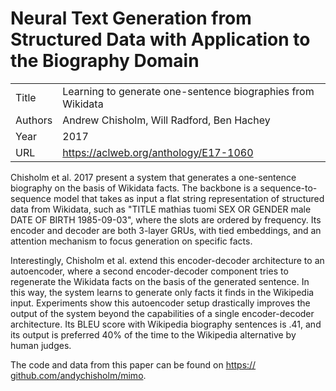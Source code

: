 # Neural Text Generation from Structured Data with Application to the Biography Domain

|||
| --- | --- |
| Title | Learning to generate one-sentence biographies from Wikidata |
| Authors | Andrew Chisholm, Will Radford, Ben Hachey |
| Year | 2017 |
| URL | https://aclweb.org/anthology/E17-1060 |

Chisholm et al. 2017 present a system that generates a one-sentence biography
on the basis of Wikidata facts. The backbone is a sequence-to-sequence
model that takes as input a flat string representation of structured data 
from Wikidata, such as "TITLE mathias tuomi SEX OR GENDER male DATE OF BIRTH 1985-09-03",
where the slots are ordered by frequency. Its encoder and decoder are both
3-layer GRUs, with tied embeddings, and an attention mechanism to focus
generation on specific facts. 

Interestingly, Chisholm et al. extend this encoder-decoder architecture to an
autoencoder, where a second encoder-decoder component tries to regenerate
the Wikidata facts on the basis of the generated sentence. In this way, the system
learns to generate only facts it finds in the Wikipedia input. Experiments show 
this autoencoder setup drastically improves the output of the system beyond
the capabilities of a single encoder-decoder architecture. Its BLEU score
with Wikipedia biography sentences is .41, and its output is preferred 40% 
of the time to the Wikipedia alternative by human judges.

The code and data from this paper can be found on [https://
github.com/andychisholm/mimo](Github).